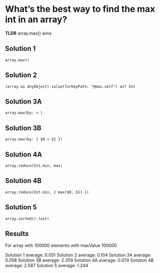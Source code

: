 # What’s the best way to find the max int in an array?
**TLDR** array.max() wins

## Solution 1
`array.max()`

## Solution 2
`(array as AnyObject).value(forKeyPath: "@max.self") as? Int`

## Solution 3A
`array.max(by: < )`

## Solution 3B
`array.max(by: { $0 < $1 })`

## Solution 4A
`array.reduce(Int.min, max)`

## Solution 4B
`array.reduce(Int.min, { max($0, $1) })`

## Solution 5
`array.sorted().last!`


## Results
For array with 100000 elements with maxValue 100000

Solution 1	average: 0.051
Solution 2	average: 0.104
Solution 3A	average: 0.058
Solution 3B	average: 2.359
Solution 4A	average: 0.074
Solution 4B	average: 2.587
Solution 5	average: 1.244
	